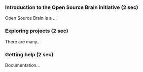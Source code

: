### Introduction to the Open Source Brain initiative (2 sec)

Open Source Brain is a ...

### Exploring projects (2 sec)

There are many...

### Getting help (2 sec)

Documentation...
